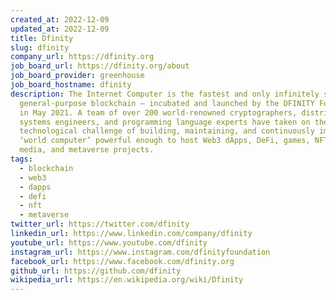 ```yaml
---
created_at: 2022-12-09
updated_at: 2022-12-09
title: Dfinity
slug: dfinity
company_url: https://dfinity.org
job_board_url: https://dfinity.org/about
job_board_provider: greenhouse
job_board_hostname: dfinity
description: The Internet Computer is the fastest and only infinitely scalable
  general-purpose blockchain — incubated and launched by the DFINITY Foundation
  in May 2021. A team of over 200 world-renowned cryptographers, distributed
  systems engineers, and programming language experts have taken on the massive
  technological challenge of building, maintaining, and continuously improving a
  ‘world computer’ powerful enough to host Web3 dApps, DeFi, games, NFTs, social
  media, and metaverse projects.
tags:
  - blockchain
  - web3
  - dapps
  - defi
  - nft
  - metaverse
twitter_url: https://twitter.com/dfinity
linkedin_url: https://www.linkedin.com/company/dfinity
youtube_url: https://www.youtube.com/dfinity
instagram_url: https://www.instagram.com/dfinityfoundation
facebook_url: https://www.facebook.com/dfinity.org
github_url: https://github.com/dfinity
wikipedia_url: https://en.wikipedia.org/wiki/Dfinity
---
```

